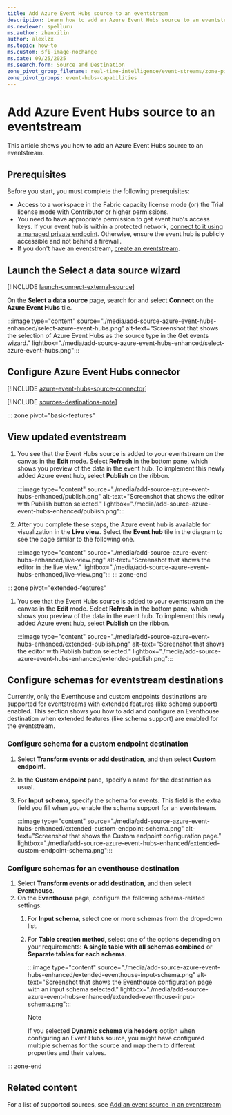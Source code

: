 ```yaml
---
title: Add Azure Event Hubs source to an eventstream
description: Learn how to add an Azure Event Hubs source to an eventstream.
ms.reviewer: spelluru
ms.author: zhenxilin
author: alexlzx
ms.topic: how-to
ms.custom: sfi-image-nochange
ms.date: 09/25/2025
ms.search.form: Source and Destination
zone_pivot_group_filename: real-time-intelligence/event-streams/zone-pivot-groups.json
zone_pivot_groups: event-hubs-capabilities
---
```


# Add Azure Event Hubs source to an eventstream
This article shows you how to add an Azure Event Hubs source to an eventstream. 

## Prerequisites 
Before you start, you must complete the following prerequisites: 

- Access to a workspace in the Fabric capacity license mode (or) the Trial license mode with Contributor or higher permissions.  
- You need to have appropriate permission to get event hub's access keys. If your event hub is within a protected network, [connect to it using a managed private endpoint](set-up-private-endpoint.md). Otherwise, ensure the event hub is publicly accessible and not behind a firewall.
- If you don't have an eventstream, [create an eventstream](create-manage-an-eventstream.md). 


## Launch the Select a data source wizard
[!INCLUDE [launch-connect-external-source](./includes/launch-connect-external-source.md)]

On the **Select a data source** page, search for and select **Connect** on the **Azure Event Hubs** tile.

:::image type="content" source="./media/add-source-azure-event-hubs-enhanced/select-azure-event-hubs.png" alt-text="Screenshot that shows the selection of Azure Event Hubs as the source type in the Get events wizard." lightbox="./media/add-source-azure-event-hubs-enhanced/select-azure-event-hubs.png":::

## Configure Azure Event Hubs connector

[!INCLUDE [azure-event-hubs-source-connector](./includes/azure-event-hubs-source-connector.md)]

[!INCLUDE [sources-destinations-note](./includes/sources-destinations-note.md)]

::: zone pivot="basic-features"  
## View updated eventstream

1. You see that the Event Hubs source is added to your eventstream on the canvas in the **Edit** mode. Select **Refresh** in the bottom pane, which shows you preview of the data in the event hub. To implement this newly added Azure event hub, select **Publish** on the ribbon. 

    :::image type="content" source="./media/add-source-azure-event-hubs-enhanced/publish.png" alt-text="Screenshot that shows the editor with Publish button selected." lightbox="./media/add-source-azure-event-hubs-enhanced/publish.png":::
1. After you complete these steps, the Azure event hub is available for visualization in the **Live view**. Select the **Event hub** tile in the diagram to see the page similar to the following one.

    :::image type="content" source="./media/add-source-azure-event-hubs-enhanced/live-view.png" alt-text="Screenshot that shows the editor in the live view." lightbox="./media/add-source-azure-event-hubs-enhanced/live-view.png":::
::: zone-end

::: zone pivot="extended-features"
1. You see that the Event Hubs source is added to your eventstream on the canvas in the **Edit** mode. Select **Refresh** in the bottom pane, which shows you preview of the data in the event hub. To implement this newly added Azure event hub, select **Publish** on the ribbon. 

    :::image type="content" source="./media/add-source-azure-event-hubs-enhanced/extended-publish.png" alt-text="Screenshot that shows the editor with Publish button selected." lightbox="./media/add-source-azure-event-hubs-enhanced/extended-publish.png":::

## Configure schemas for eventstream destinations 
Currently, only the Eventhouse and custom endpoints destinations are supported for eventstreams with extended features (like schema support) enabled. This section shows you how to add and configure an Eventhouse destination when extended features (like schema support) are enabled for the eventstream. 

### Configure schema for a custom endpoint destination

1. Select **Transform events or add destination**, and then select **Custom endpoint**.
1. In the **Custom endpoint** pane, specify a name for the destination as usual. 
1. For **Input schema**, specify the schema for events. This field is the extra field you fill when you enable the schema support for an eventstream. 

    :::image type="content" source="./media/add-source-azure-event-hubs-enhanced/extended-custom-endpoint-schema.png" alt-text="Screenshot that shows the Custom endpoint configuration page." lightbox="./media/add-source-azure-event-hubs-enhanced/extended-custom-endpoint-schema.png":::
    

### Configure schemas for an eventhouse destination

1. Select **Transform events or add destination**, and then select **Eventhouse**.
1. On the **Eventhouse** page, configure the following schema-related settings:
    1. For **Input schema**, select one or more schemas from the drop-down list.     
    1. For **Table creation method**, select one of the options depending on your requirements: **A single table with all schemas combined** or **Separate tables for each schema**. 

        :::image type="content" source="./media/add-source-azure-event-hubs-enhanced/extended-eventhouse-input-schema.png" alt-text="Screenshot that shows the Eventhouse configuration page with an input schema selected." lightbox="./media/add-source-azure-event-hubs-enhanced/extended-eventhouse-input-schema.png":::

        > [!NOTE]
        > If you selected **Dynamic schema via headers** option when configuring an Event Hubs source, you might have configured multiple schemas for the source and map them to different properties and their values. 

::: zone-end

## Related content

For a list of supported sources, see [Add an event source in an eventstream](add-manage-eventstream-sources.md)

